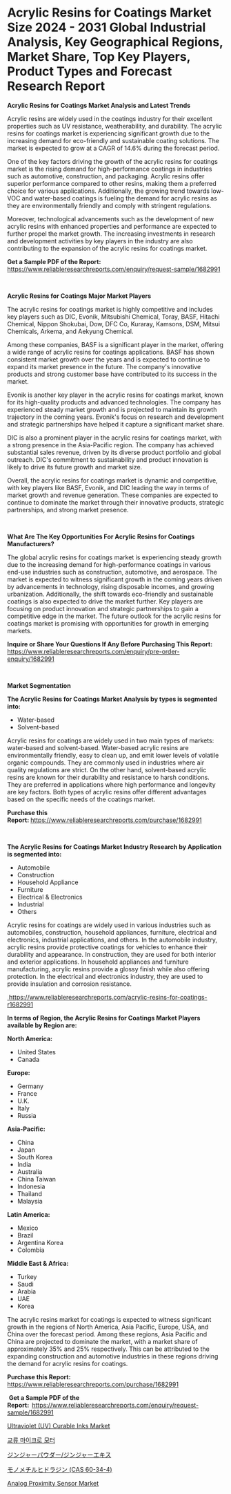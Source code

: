<p><h1>Acrylic Resins for Coatings Market Size 2024 - 2031 Global Industrial Analysis, Key Geographical Regions, Market Share, Top Key Players, Product Types and Forecast Research Report</h1></p><p><strong>Acrylic Resins for Coatings Market Analysis and Latest Trends</strong></p>
<p><p>Acrylic resins are widely used in the coatings industry for their excellent properties such as UV resistance, weatherability, and durability. The acrylic resins for coatings market is experiencing significant growth due to the increasing demand for eco-friendly and sustainable coating solutions. The market is expected to grow at a CAGR of 14.6% during the forecast period.</p><p>One of the key factors driving the growth of the acrylic resins for coatings market is the rising demand for high-performance coatings in industries such as automotive, construction, and packaging. Acrylic resins offer superior performance compared to other resins, making them a preferred choice for various applications. Additionally, the growing trend towards low-VOC and water-based coatings is fueling the demand for acrylic resins as they are environmentally friendly and comply with stringent regulations.</p><p>Moreover, technological advancements such as the development of new acrylic resins with enhanced properties and performance are expected to further propel the market growth. The increasing investments in research and development activities by key players in the industry are also contributing to the expansion of the acrylic resins for coatings market.</p></p>
<p><strong>Get a Sample PDF of the Report:&nbsp;</strong> <a href="https://www.reliableresearchreports.com/enquiry/request-sample/1682991">https://www.reliableresearchreports.com/enquiry/request-sample/1682991</a></p>
<p>&nbsp;</p>
<p><strong>Acrylic Resins for Coatings Major Market Players</strong></p>
<p><p>The acrylic resins for coatings market is highly competitive and includes key players such as DIC, Evonik, Mitsubishi Chemical, Toray, BASF, Hitachi Chemical, Nippon Shokubai, Dow, DFC Co, Kuraray, Kamsons, DSM, Mitsui Chemicals, Arkema, and Aekyung Chemical.</p><p>Among these companies, BASF is a significant player in the market, offering a wide range of acrylic resins for coatings applications. BASF has shown consistent market growth over the years and is expected to continue to expand its market presence in the future. The company's innovative products and strong customer base have contributed to its success in the market.</p><p>Evonik is another key player in the acrylic resins for coatings market, known for its high-quality products and advanced technologies. The company has experienced steady market growth and is projected to maintain its growth trajectory in the coming years. Evonik's focus on research and development and strategic partnerships have helped it capture a significant market share.</p><p>DIC is also a prominent player in the acrylic resins for coatings market, with a strong presence in the Asia-Pacific region. The company has achieved substantial sales revenue, driven by its diverse product portfolio and global outreach. DIC's commitment to sustainability and product innovation is likely to drive its future growth and market size.</p><p>Overall, the acrylic resins for coatings market is dynamic and competitive, with key players like BASF, Evonik, and DIC leading the way in terms of market growth and revenue generation. These companies are expected to continue to dominate the market through their innovative products, strategic partnerships, and strong market presence.</p></p>
<p>&nbsp;</p>
<p><strong>What Are The Key Opportunities For Acrylic Resins for Coatings Manufacturers?</strong></p>
<p><p>The global acrylic resins for coatings market is experiencing steady growth due to the increasing demand for high-performance coatings in various end-use industries such as construction, automotive, and aerospace. The market is expected to witness significant growth in the coming years driven by advancements in technology, rising disposable incomes, and growing urbanization. Additionally, the shift towards eco-friendly and sustainable coatings is also expected to drive the market further. Key players are focusing on product innovation and strategic partnerships to gain a competitive edge in the market. The future outlook for the acrylic resins for coatings market is promising with opportunities for growth in emerging markets.</p></p>
<p><strong>Inquire or Share Your Questions If Any Before Purchasing This Report:</strong> <a href="https://www.reliableresearchreports.com/enquiry/pre-order-enquiry/1682991">https://www.reliableresearchreports.com/enquiry/pre-order-enquiry/1682991</a></p>
<p>&nbsp;</p>
<p><strong>Market Segmentation</strong></p>
<p><strong>The Acrylic Resins for Coatings Market Analysis by types is segmented into:</strong></p>
<p><ul><li>Water-based</li><li>Solvent-based</li></ul></p>
<p><p>Acrylic resins for coatings are widely used in two main types of markets: water-based and solvent-based. Water-based acrylic resins are environmentally friendly, easy to clean up, and emit lower levels of volatile organic compounds. They are commonly used in industries where air quality regulations are strict. On the other hand, solvent-based acrylic resins are known for their durability and resistance to harsh conditions. They are preferred in applications where high performance and longevity are key factors. Both types of acrylic resins offer different advantages based on the specific needs of the coatings market.</p></p>
<p><strong>Purchase this Report:&nbsp;</strong><a href="https://www.reliableresearchreports.com/purchase/1682991">https://www.reliableresearchreports.com/purchase/1682991</a></p>
<p>&nbsp;</p>
<p><strong>The Acrylic Resins for Coatings Market Industry Research by Application is segmented into:</strong></p>
<p><ul><li>Automobile</li><li>Construction</li><li>Household Appliance</li><li>Furniture</li><li>Electrical & Electronics</li><li>Industrial</li><li>Others</li></ul></p>
<p><p>Acrylic resins for coatings are widely used in various industries such as automobiles, construction, household appliances, furniture, electrical and electronics, industrial applications, and others. In the automobile industry, acrylic resins provide protective coatings for vehicles to enhance their durability and appearance. In construction, they are used for both interior and exterior applications. In household appliances and furniture manufacturing, acrylic resins provide a glossy finish while also offering protection. In the electrical and electronics industry, they are used to provide insulation and corrosion resistance.</p></p>
<p><a href="https://www.reliableresearchreports.com/acrylic-resins-for-coatings-r1682991">&nbsp;https://www.reliableresearchreports.com/acrylic-resins-for-coatings-r1682991</a></p>
<p><strong>In terms of Region, the Acrylic Resins for Coatings Market Players available by Region are:</strong></p>
<p>
    <p> <strong> North America: </strong>
        <ul>
            <li>United States</li>
            <li>Canada</li>
        </ul>
        </p> 
    <p> <strong> Europe: </strong>
        <ul>
            <li>Germany</li>
            <li>France</li>
            <li>U.K.</li>
            <li>Italy</li>
            <li>Russia</li>
        </ul>
        </p> 
    <p> <strong> Asia-Pacific: </strong>
        <ul>
            <li>China</li>
            <li>Japan</li>
            <li>South Korea</li>
            <li>India</li>
            <li>Australia</li>
            <li>China Taiwan</li>
            <li>Indonesia</li>
            <li>Thailand</li>
            <li>Malaysia</li>
        </ul>
        </p> 
    <p> <strong> Latin America: </strong>
        <ul>
            <li>Mexico</li>
            <li>Brazil</li>
            <li>Argentina Korea</li>
            <li>Colombia</li>
        </ul>
        </p> 
    <p> <strong> Middle East & Africa: </strong>
        <ul>
            <li>Turkey</li>
            <li>Saudi</li>
            <li>Arabia</li>
            <li>UAE</li>
            <li>Korea</li>
        </ul>
    </p>
    </p>
<p><p>The acrylic resins market for coatings is expected to witness significant growth in the regions of North America, Asia Pacific, Europe, USA, and China over the forecast period. Among these regions, Asia Pacific and China are projected to dominate the market, with a market share of approximately 35% and 25% respectively. This can be attributed to the expanding construction and automotive industries in these regions driving the demand for acrylic resins for coatings.</p></p>
<p><strong>Purchase this Report: </strong><a href="https://www.reliableresearchreports.com/purchase/1682991">https://www.reliableresearchreports.com/purchase/1682991</a></p>
<p>&nbsp;<strong>Get a Sample PDF of the Report:&nbsp;&nbsp;</strong><a href="https://www.reliableresearchreports.com/enquiry/request-sample/1682991">https://www.reliableresearchreports.com/enquiry/request-sample/1682991</a></p>
<p><strong></strong></p>
<p><p><a href="https://github.com/AlysaLedner2023/Market-Research-Report-List-1/blob/main/ultraviolet-uv-curable-inks-market.md">Ultraviolet (UV) Curable Inks Market</a></p><p><a href="https://github.com/mdmazharulnwr786/Market-Research-Report-List-1/blob/main/6877128104685.md">교류 마이크로 모터</a></p><p><a href="https://github.com/JacksonWiza1924/Market-Research-Report-List-2/blob/main/2131338109920.md">ジンジャーパウダー/ジンジャーエキス</a></p><p><a href="https://medium.com/@deontestanton2023/%E3%83%A2%E3%83%8E%E3%83%A1%E3%83%81%E3%83%AB%E3%83%92%E3%83%89%E3%83%A9%E3%82%B8%E3%83%B3-cas-60-34-4-%E3%81%AE%E5%B8%82%E5%A0%B4%E8%A6%8F%E6%A8%A1%E3%81%A8%E5%B8%82%E5%A0%B4%E5%8B%95%E5%90%91-%E5%AE%8C%E5%85%A8%E3%81%AA%E6%A5%AD%E7%95%8C%E6%A6%82%E8%A6%81-2024%E5%B9%B4%E3%81%8B%E3%82%892031%E5%B9%B4%E3%81%BE%E3%81%A7-6b034bf64775">モノメチルヒドラジン (CAS 60-34-4)</a></p><p><a href="https://issuu.com/reportprime-2/docs/analog-proximity-sensor-market-size-2030.pptx">Analog Proximity Sensor Market</a></p></p>